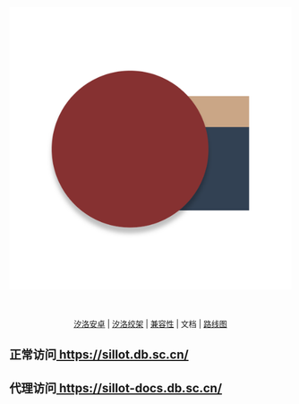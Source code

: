<p align="center">
<img alt="Sillot" src="../../app/stage/icon.png">
</p>

<p align="center">
<br><br>
<a href="README_Sillot-android.md">汐洛安卓</a> | <a href="README_Sillot-Gibbet.md">汐洛绞架</a> | <a href="compatibility.md">兼容性</a>
| 文档 | <a href="roadmap.md">路线图</a>
</p>

<p align="center">
<h2>正常访问<a href="https://sillot.db.sc.cn/"> https://sillot.db.sc.cn/ </a></h2>
<h2>代理访问<a href="https://sillot-docs.db.sc.cn/"> https://sillot-docs.db.sc.cn/ </a></h2>
</p>
